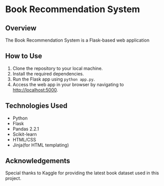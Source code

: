# Book Recommendation System


## Overview
The Book Recommendation System is a Flask-based web application 
## How to Use
1. Clone the repository to your local machine.
2. Install the required dependencies.
3. Run the Flask app using `python app.py`.
4. Access the web app in your browser by navigating to [http://localhost:5000](http://localhost:5000).

## Technologies Used
- Python
- Flask
- Pandas 2.2.1
- Scikit-learn
- HTML/CSS
- Jinja(for HTML templating)


## Acknowledgements
Special thanks to Kaggle for providing the latest book dataset used in this project.


